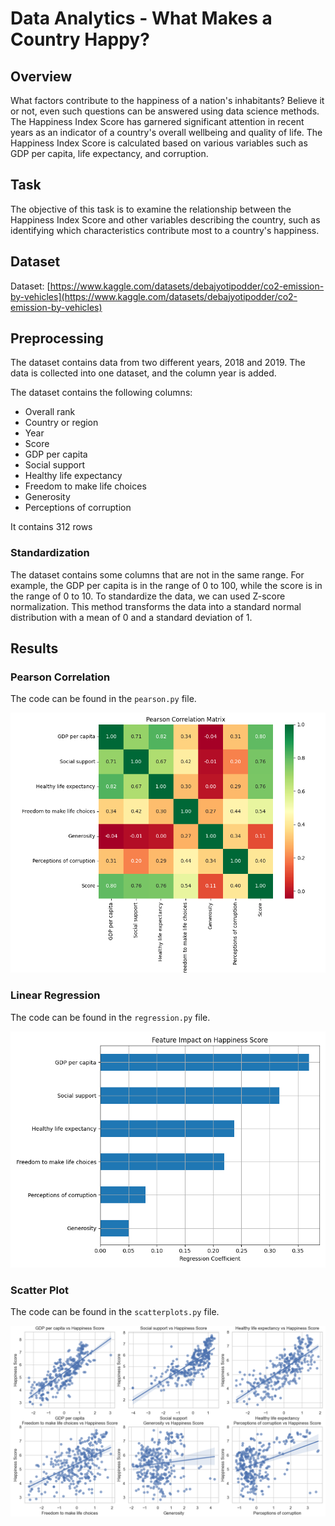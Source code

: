 # Data Analytics - What Makes a Country Happy?

## Overview
What factors contribute to the happiness of a nation's inhabitants? Believe it or not, even
such questions can be answered using data science methods. The Happiness Index Score
has garnered significant attention in recent years as an indicator of a country's overall wellbeing and quality of life. The Happiness Index Score is calculated based on various variables
such as GDP per capita, life expectancy, and corruption.

## Task
The objective of this task is to examine the relationship between the Happiness Index Score
and other variables describing the country, such as identifying which characteristics
contribute most to a country's happiness. 

## Dataset
Dataset: [https://www.kaggle.com/datasets/debajyotipodder/co2-emission-by-vehicles](https://www.kaggle.com/datasets/debajyotipodder/co2-emission-by-vehicles)

## Preprocessing

The dataset contains data from two different years, 2018 and 2019. The data is collected into one dataset, and the column year is added.

The dataset contains the following columns:
- Overall rank
- Country or region
- Year
- Score
- GDP per capita
- Social support
- Healthy life expectancy
- Freedom to make life choices
- Generosity
- Perceptions of corruption

It contains 312 rows

### Standardization

The dataset contains some columns that are not in the same range. For example, the GDP per capita is in the range of 0 to 100, while the score is in the range of 0 to 10. To standardize the data, we can used Z-score normalization. This method transforms the data into a standard normal distribution with a mean of 0 and a standard deviation of 1.

## Results

### Pearson Correlation

The code can be found in the `pearson.py` file.

![Pearson](img/pearson.png)

### Linear Regression
The code can be found in the `regression.py` file.

![Linear Regression](img/linear-regresssion.png)

### Scatter Plot
The code can be found in the `scatterplots.py` file.

![Scatter Plot](img/scatterplots.png)